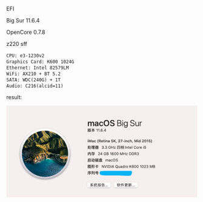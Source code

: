 EFI

Big Sur 11.6.4 

OpenCore 0.7.8

z220 sff

````
CPU: e3-1230v2
Graphics Card: K600 1024G
Ethernet: Intel 82579LM 
WiFi: AX210 + BT 5.2
SATA: WDC(240G) + 1T
Audio: C216(alcid=11)
````

result:

![result](result.png)


